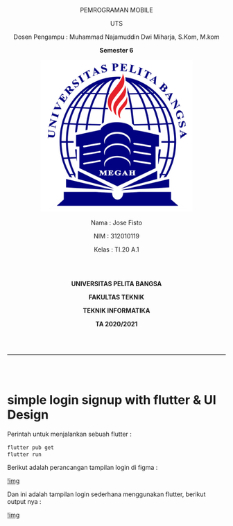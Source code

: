 <p align="center">PEMROGRAMAN MOBILE
</p>
<p align="center">
	UTS
</p>
<p align="center">
	Dosen Pengampu : Muhammad Najamuddin Dwi Miharja, S.Kom, M.kom
</p>
<p align="center"> 
	<b>Semester 6</b>
</p>

<p align="center">
	<img src="logo/logo.png" alt="UPB" width="350" height="350">
</p>

<p align="center">
                 Nama  : Jose Fisto
</p>
<p align="center">
                 NIM   : 312010119
</p>
<p align="center">
                 Kelas : TI.20 A.1
</p>

<br/>
<br/>

<p align="center">
	<b>UNIVERSITAS PELITA BANGSA</b>
</p>
<p align="center">
	<b>FAKULTAS TEKNIK</b>
</p>
<p align="center">
	<b>TEKNIK INFORMATIKA</b>
</p>
<p align="center">
	<b>TA 2020/2021</b>
</p>

<br></br>

<hr>
</hr>

<br></br>

# simple login signup with flutter & UI Design

Perintah untuk menjalankan sebuah flutter :
```
flutter pub get
flutter run
```
Berikut adalah perancangan tampilan login di figma :

[!img](ss/1.png)

Dan ini adalah tampilan login sederhana menggunakan flutter, berikut output nya :

[!img](ss/2.png)